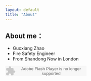 ```yaml
---
layout: default
title: "About"
---
```


## About me：

* Guoxiang Zhao
* Fire Safety Engineer
* From Shandong Now in London

<embed src="http://www.xiami.com/widget/0_3515679/singlePlayer.swf" type="application/x-shockwave-flash" width="257" height="33" wmode="transparent"></embed>
